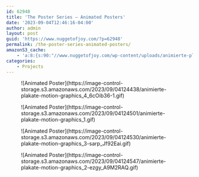 ```yaml
---
id: 62948
title: 'The Poster Series — Animated Posters'
date: '2023-09-04T12:46:16-04:00'
author: admin
layout: post
guid: 'https://www.nuggetofjoy.com/?p=62948'
permalink: /the-poster-series-animated-posters/
amazonS3_cache:
    - 'a:8:{s:90:"//www.nuggetofjoy.com/wp-content/uploads/animierte-plakate-motion-graphics_4_6cOib36-1.gif";a:2:{s:2:"id";i:62949;s:11:"source_type";s:13:"media-library";}s:107:"//image-control-storage.s3.amazonaws.com/2023/09/04124438/animierte-plakate-motion-graphics_4_6cOib36-1.gif";a:2:{s:2:"id";i:62949;s:11:"source_type";s:13:"media-library";}s:80:"//www.nuggetofjoy.com/wp-content/uploads/animierte-plakate-motion-graphics_1.gif";a:2:{s:2:"id";i:62950;s:11:"source_type";s:13:"media-library";}s:97:"//image-control-storage.s3.amazonaws.com/2023/09/04124501/animierte-plakate-motion-graphics_1.gif";a:2:{s:2:"id";i:62950;s:11:"source_type";s:13:"media-library";}s:93:"//www.nuggetofjoy.com/wp-content/uploads/animierte-plakate-motion-graphics_3-sarp_Jf92Eai.gif";a:2:{s:2:"id";i:62951;s:11:"source_type";s:13:"media-library";}s:110:"//image-control-storage.s3.amazonaws.com/2023/09/04124530/animierte-plakate-motion-graphics_3-sarp_Jf92Eai.gif";a:2:{s:2:"id";i:62951;s:11:"source_type";s:13:"media-library";}s:93:"//www.nuggetofjoy.com/wp-content/uploads/animierte-plakate-motion-graphics_2-ezgy_A9M2RAQ.gif";a:2:{s:2:"id";i:62952;s:11:"source_type";s:13:"media-library";}s:110:"//image-control-storage.s3.amazonaws.com/2023/09/04124547/animierte-plakate-motion-graphics_2-ezgy_A9M2RAQ.gif";a:2:{s:2:"id";i:62952;s:11:"source_type";s:13:"media-library";}}'
categories:
    - Projects
---
```


<div class="wp-block-image"><figure class="aligncenter size-full">![Animated Poster](https://image-control-storage.s3.amazonaws.com/2023/09/04124438/animierte-plakate-motion-graphics_4_6cOib36-1.gif)</figure></div><div class="wp-block-image"><figure class="aligncenter size-full">![Animated Poster](https://image-control-storage.s3.amazonaws.com/2023/09/04124501/animierte-plakate-motion-graphics_1.gif)</figure></div><div class="wp-block-image"><figure class="aligncenter size-full">![Animated Poster](https://image-control-storage.s3.amazonaws.com/2023/09/04124530/animierte-plakate-motion-graphics_3-sarp_Jf92Eai.gif)</figure></div><div class="wp-block-image"><figure class="aligncenter size-full">![Animated Poster](https://image-control-storage.s3.amazonaws.com/2023/09/04124547/animierte-plakate-motion-graphics_2-ezgy_A9M2RAQ.gif)</figure></div>